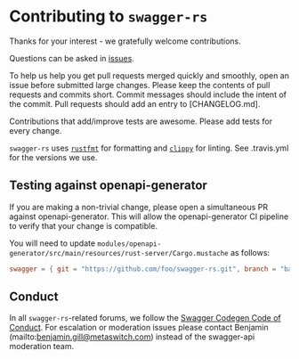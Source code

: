 # Contributing to `swagger-rs`

Thanks for your interest - we gratefully welcome contributions.

Questions can be asked in [issues](https://github.com/Metaswitch/swagger-rs/issues).

To help us help you get pull requests merged quickly and smoothly, open an issue before submitted large changes. Please keep the contents of pull requests and commits short. Commit messages should include the intent of the commit. Pull requests should add an entry to [CHANGELOG.md].

Contributions that add/improve tests are awesome. Please add tests for every change.

`swagger-rs` uses [`rustfmt`](https://github.com/rust-lang-nursery/rustfmt) for formatting and [`clippy`](https://github.com/rust-lang-nursery/rust-clippy) for linting. See .travis.yml for the versions we use.

## Testing against openapi-generator

If you are making a non-trivial change, please open a simultaneous PR against openapi-generator. This will allow the openapi-generator CI pipeline to verify that your change is compatible.

You will need to update `modules/openapi-generator/src/main/resources/rust-server/Cargo.mustache` as follows:

```toml
swagger = { git = "https://github.com/foo/swagger-rs.git", branch = "bar"}
```

## Conduct

In all `swagger-rs`-related forums, we follow the [Swagger Codegen Code of Conduct](https://github.com/swagger-api/swagger-codegen/blob/master/CODE_OF_CONDUCT.md). For escalation or moderation issues please contact Benjamin (mailto:benjamin.gill@metaswitch.com) instead of the swagger-api moderation team.

